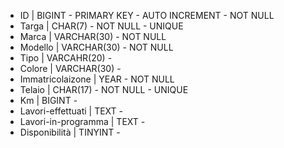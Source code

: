 

- ID                   | BIGINT      - PRIMARY KEY - AUTO INCREMENT - NOT NULL
- Targa                | CHAR(7)     - NOT NULL - UNIQUE
- Marca                | VARCHAR(30) - NOT NULL 
- Modello              | VARCHAR(30) - NOT NULL
- Tipo                 | VARCAHR(20) -
- Colore               | VARCHAR(30) -
- Immatricolaizone     | YEAR        - NOT NULL
- Telaio               | CHAR(17)    - NOT NULL - UNIQUE
- Km                   | BIGINT      - 
- Lavori-effettuati    | TEXT        - 
- Lavori-in-programma  | TEXT        -
- Disponibilità        | TINYINT     - 
